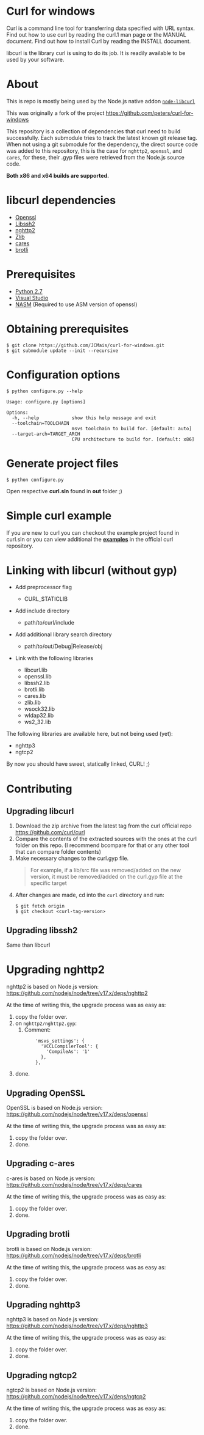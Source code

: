 # Curl for windows

Curl is a command line tool for transferring data specified with URL
syntax. Find out how to use curl by reading the curl.1 man page or the
MANUAL document. Find out how to install Curl by reading the INSTALL
document.

libcurl is the library curl is using to do its job. It is readily
available to be used by your software.

# About

This is repo is mostly being used by the Node.js native addon [`node-libcurl`](https://github.com/JCMais/node-libcurl)

This was originally a fork of the project https://github.com/peters/curl-for-windows

This repository is a collection of dependencies that curl need to build successfully.
Each submodule tries to track the latest known git release tag. When not using a git submodule
for the dependency, the direct source code was added to this repository, this is the case for
`nghttp2`, `openssl`, and `cares`, for these, their .gyp files were retrieved from the Node.js
source code.

**Both x86 and x64 builds are supported.**

# libcurl dependencies

- [Openssl](https://github.com/openssl/openssl)
- [Libssh2](http://libssh2.org)
- [nghttp2](https://nghttp2.org/)
- [Zlib](http://zlib.net)
- [cares](https://c-ares.haxx.se/)
- [brotli](https://github.com/google/brotli)

# Prerequisites

* [Python 2.7](python.org)
* [Visual Studio](https://visualstudio.microsoft.com/pt-br/vs/community/)
* [NASM](https://www.nasm.us/) (Required to use ASM version of openssl)

# Obtaining prerequisites 
	
    $ git clone https://github.com/JCMais/curl-for-windows.git
    $ git submodule update --init --recursive
      
# Configuration options
    
    $ python configure.py --help

```
Usage: configure.py [options]

Options:
  -h, --help            show this help message and exit
  --toolchain=TOOLCHAIN
                        msvs toolchain to build for. [default: auto]
  --target-arch=TARGET_ARCH
                        CPU architecture to build for. [default: x86]
```

# Generate project files

    $ python configure.py 

Open respective **curl.sln** found in **out** folder ;)

# Simple curl example

If you are new to curl you can checkout the example project
found in curl.sln or you can view additional the **[examples](https://github.com/bagder/curl/tree/master/docs/examples)**
in the official curl repository.

# Linking with libcurl (without gyp)

- Add preprocessor flag 
  - CURL_STATICLIB
 
- Add include directory
	- path/to/curl/include

- Add additional library search directory
	- path/to/out/Debug|Release/obj
	
- Link with the following libraries
  - libcurl.lib
  - openssl.lib
  - libssh2.lib
  - brotli.lib
  - cares.lib
  - zlib.lib
  - wsock32.lib
  - wldap32.lib
  - ws2_32.lib

The following libraries are available here, but not being used (yet):
- nghttp3
- ngtcp2
  
By now you should have sweet, statically linked, CURL! ;)

# Contributing

## Upgrading libcurl

1. Download the zip archive from the latest tag from the curl official repo https://github.com/curl/curl
2. Compare the contents of the extracted sources with the ones at the curl folder on this repo. (I recommend bcompare for that or any other tool that can compare folder contents)
3. Make necessary changes to the curl.gyp file.
   > For example, if a lib/src file was removed/added on the new version, it must be 
   > removed/added on the curl.gyp file at the specific target
4. After changes are made, cd into the `curl` directory and run:
    ```shell
    $ git fetch origin
    $ git checkout <curl-tag-version>
    ```

## Upgrading libssh2

Same than libcurl

# Upgrading nghttp2

nghttp2 is based on Node.js version: https://github.com/nodejs/node/tree/v17.x/deps/nghttp2

At the time of writing this, the upgrade process was as easy as:
1. copy the folder over.
2. on `nghttp2/nghttp2.gyp`:
   1. Comment:
      ```
          'msvs_settings': {
            'VCCLCompilerTool': {
              'CompileAs': '1'
            },
          },
      ```
3. done.

## Upgrading OpenSSL

OpenSSL is based on Node.js version: https://github.com/nodejs/node/tree/v17.x/deps/openssl

At the time of writing this, the upgrade process was as easy as:
1. copy the folder over.
2. done.

## Upgrading c-ares

c-ares is based on Node.js version: https://github.com/nodejs/node/tree/v17.x/deps/cares

At the time of writing this, the upgrade process was as easy as:
1. copy the folder over.
2. done.

## Upgrading brotli

brotli is based on Node.js version: https://github.com/nodejs/node/tree/v17.x/deps/brotli

At the time of writing this, the upgrade process was as easy as:
1. copy the folder over.
2. done.

## Upgrading nghttp3

nghttp3 is based on Node.js version: https://github.com/nodejs/node/tree/v17.x/deps/nghttp3

At the time of writing this, the upgrade process was as easy as:
1. copy the folder over.
2. done.


## Upgrading ngtcp2

ngtcp2 is based on Node.js version: https://github.com/nodejs/node/tree/v17.x/deps/ngtcp2

At the time of writing this, the upgrade process was as easy as:
1. copy the folder over.
2. done.
